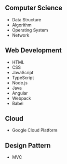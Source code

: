 
## Computer Science
 - Data Structure
 - Algorithm
 - Operating System
 - Network
 
## Web Development
  - HTML
  - CSS
  - JavaScript
  - TypeScript
  - Node.js
  - Java
  - Angular
  - Webpack
  - Babel
  
## Cloud
  - Google Cloud Platform
  
## Design Pattern
  - MVC

